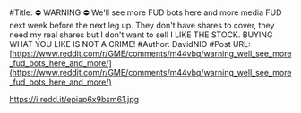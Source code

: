 #Title: ⛔ WARNING ⛔ We'll see more FUD bots here and more media FUD next week before the next leg up. They don't have shares to cover, they need my real shares but I don't want to sell I LIKE THE STOCK. BUYING WHAT YOU LIKE IS NOT A CRIME!
#Author: DavidNIO
#Post URL: [https://www.reddit.com/r/GME/comments/m44vbq/warning_well_see_more_fud_bots_here_and_more/](https://www.reddit.com/r/GME/comments/m44vbq/warning_well_see_more_fud_bots_here_and_more/)


https://i.redd.it/epiap6x9bsm61.jpg
